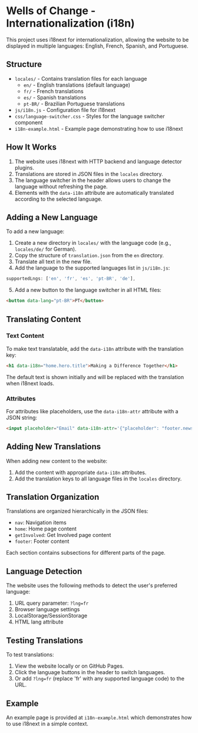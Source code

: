 # Wells of Change - Internationalization (i18n)

This project uses i18next for internationalization, allowing the website to be displayed in multiple languages: English, French, Spanish, and Portuguese.

## Structure

- `locales/` - Contains translation files for each language
  - `en/` - English translations (default language)
  - `fr/` - French translations
  - `es/` - Spanish translations
  - `pt-BR/` - Brazilian Portuguese translations
- `js/i18n.js` - Configuration file for i18next
- `css/language-switcher.css` - Styles for the language switcher component
- `i18n-example.html` - Example page demonstrating how to use i18next

## How It Works

1. The website uses i18next with HTTP backend and language detector plugins.
2. Translations are stored in JSON files in the `locales` directory.
3. The language switcher in the header allows users to change the language without refreshing the page.
4. Elements with the `data-i18n` attribute are automatically translated according to the selected language.

## Adding a New Language

To add a new language:

1. Create a new directory in `locales/` with the language code (e.g., `locales/de/` for German).
2. Copy the structure of `translation.json` from the `en` directory.
3. Translate all text in the new file.
4. Add the language to the supported languages list in `js/i18n.js`:

```javascript
supportedLngs: ['en', 'fr', 'es', 'pt-BR', 'de'],
```

5. Add a new button to the language switcher in all HTML files:

```html
<button data-lang="pt-BR">PT</button>
```

## Translating Content

### Text Content

To make text translatable, add the `data-i18n` attribute with the translation key:

```html
<h1 data-i18n="home.hero.title">Making a Difference Together</h1>
```

The default text is shown initially and will be replaced with the translation when i18next loads.

### Attributes

For attributes like placeholders, use the `data-i18n-attr` attribute with a JSON string:

```html
<input placeholder="Email" data-i18n-attr='{"placeholder": "footer.newsletter.placeholder"}'>
```

## Adding New Translations

When adding new content to the website:

1. Add the content with appropriate `data-i18n` attributes.
2. Add the translation keys to all language files in the `locales` directory.

## Translation Organization

Translations are organized hierarchically in the JSON files:

- `nav`: Navigation items
- `home`: Home page content
- `getInvolved`: Get Involved page content
- `footer`: Footer content

Each section contains subsections for different parts of the page.

## Language Detection

The website uses the following methods to detect the user's preferred language:

1. URL query parameter: `?lng=fr`
2. Browser language settings
3. LocalStorage/SessionStorage
4. HTML lang attribute

## Testing Translations

To test translations:

1. View the website locally or on GitHub Pages.
2. Click the language buttons in the header to switch languages.
3. Or add `?lng=fr` (replace 'fr' with any supported language code) to the URL.

## Example

An example page is provided at `i18n-example.html` which demonstrates how to use i18next in a simple context.
